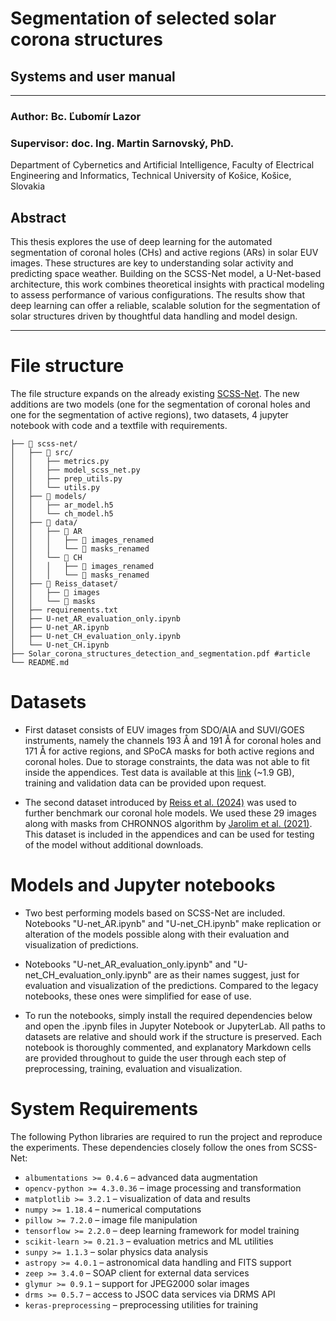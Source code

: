 # Segmentation of selected solar corona structures
## Systems and user manual
---

### Author: Bc. Ľubomír Lazor
### Supervisor: doc. Ing. Martin Sarnovský, PhD.
Department of Cybernetics and Artificial Intelligence, Faculty of Electrical Engineering and Informatics, Technical University of Košice, Košice, Slovakia


## Abstract
This thesis explores the use of deep learning for the automated segmentation of coronal holes (CHs) and active regions (ARs) in solar EUV images. These structures are key to understanding solar activity and predicting space weather. Building on the SCSS-Net model, a U-Net-based architecture, this work combines theoretical insights with practical modeling to assess performance of various configurations. The results show that deep learning can offer a reliable, scalable solution for the segmentation of solar structures driven by thoughtful data handling and model design.

---

# File structure
The file structure expands on the already existing [SCSS-Net](https://github.com/space-lab-sk/scss-net). The new additions are two models (one for the segmentation of coronal holes and one for the segmentation of active regions), two datasets, 4 jupyter notebook with code and a textfile with requirements.

```text
├── 📁 scss-net/
│   ├── 📁 src/
│   │   ├── metrics.py
│   │   ├── model_scss_net.py
│   │   ├── prep_utils.py
│   │   └── utils.py
│   ├── 📁 models/
│   │   ├── ar_model.h5
│   │   └── ch_model.h5
│   ├── 📁 data/
│   │   ├── 📁 AR
│   │   │   ├── 📁 images_renamed
│   │   │   └── 📁 masks_renamed
│   │   └── 📁 CH
│   │   │   ├── 📁 images_renamed
│   │   │   └── 📁 masks_renamed
│   ├── 📁 Reiss_dataset/
│   │   ├── 📁 images
│   │   └── 📁 masks
│   ├── requirements.txt
│   ├── U-net_AR_evaluation_only.ipynb
│   ├── U-net_AR.ipynb
│   ├── U-net_CH_evaluation_only.ipynb
│   └── U-net_CH.ipynb
├── Solar_corona_structures_detection_and_segmentation.pdf #article
└── README.md        
```

# Datasets

* First dataset consists of EUV images from SDO/AIA and SUVI/GOES instruments, namely the channels 193 Å and 191 Å for coronal holes and 171 Å for active regions, and SPoCA masks for both active regions and coronal holes. Due to storage constraints, the data was not able to fit inside the appendices. Test data is available at this [link](https://mega.nz/file/rZVVlLKK#pSP0Rz9Z_ZgxibT-078qUDhOg_yNEmdPyqdnXFvvpuc) (~1.9 GB), training and validation data can be provided upon request.

* The second dataset introduced by [Reiss et al. (2024)](https://figshare.com/articles/dataset/Coronal_Hole_Detection_Comparison_Dataset/23997993/1?file=42085731) was used to further benchmark our coronal hole models. We used these 29 images along with masks from CHRONNOS algorithm by [Jarolim et al. (2021)](https://github.com/RobertJaro/MultiChannelCHDetection). This dataset is included in the appendices and can be used for testing of the model without additional downloads.

# Models and Jupyter notebooks

* Two best performing models based on SCSS-Net are included. Notebooks "U-net_AR.ipynb" and "U-net_CH.ipynb" make replication or alteration of the models possible along with their evaluation and visualization of predictions.

* Notebooks "U-net_AR_evaluation_only.ipynb" and "U-net_CH_evaluation_only.ipynb" are as their names suggest, just for evaluation and visualization of the predictions. Compared to the legacy notebooks, these ones were simplified for ease of use.

* To run the notebooks, simply install the required dependencies below and open the .ipynb files in Jupyter Notebook or JupyterLab. All paths to datasets are relative and should work if the structure is preserved. Each notebook is thoroughly commented, and explanatory Markdown cells are provided throughout to guide the user through each step of preprocessing, training, evaluation and visualization.

# System Requirements

 The following Python libraries are required to run the project and reproduce the experiments. These dependencies closely follow the ones from SCSS-Net:

- `albumentations >= 0.4.6` – advanced data augmentation
- `opencv-python >= 4.3.0.36` – image processing and transformation
- `matplotlib >= 3.2.1` – visualization of data and results
- `numpy >= 1.18.4` – numerical computations
- `pillow >= 7.2.0` – image file manipulation
- `tensorflow >= 2.2.0` – deep learning framework for model training
- `scikit-learn >= 0.21.3` – evaluation metrics and ML utilities
- `sunpy >= 1.1.3` – solar physics data analysis
- `astropy >= 4.0.1` – astronomical data handling and FITS support
- `zeep >= 3.4.0` – SOAP client for external data services
- `glymur >= 0.9.1` – support for JPEG2000 solar images
- `drms >= 0.5.7` – access to JSOC data services via DRMS API
- `keras-preprocessing` – preprocessing utilities for training
